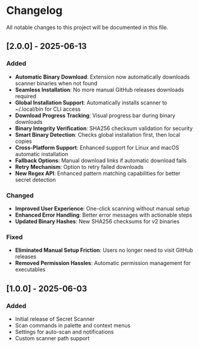 # Changelog
All notable changes to this project will be documented in this file.

## [2.0.0] - 2025-06-13
### Added
- **Automatic Binary Download**: Extension now automatically downloads scanner binaries when not found
- **Seamless Installation**: No more manual GitHub releases downloads required
- **Global Installation Support**: Automatically installs scanner to ~/.local/bin for CLI access
- **Download Progress Tracking**: Visual progress bar during binary downloads
- **Binary Integrity Verification**: SHA256 checksum validation for security
- **Smart Binary Detection**: Checks global installation first, then local copies
- **Cross-Platform Support**: Enhanced support for Linux and macOS automatic installation
- **Fallback Options**: Manual download links if automatic download fails
- **Retry Mechanism**: Option to retry failed downloads
- **New Regex API**: Enhanced pattern matching capabilities for better secret detection

### Changed
- **Improved User Experience**: One-click scanning without manual setup
- **Enhanced Error Handling**: Better error messages with actionable steps
- **Updated Binary Hashes**: New SHA256 checksums for v2 binaries

### Fixed
- **Eliminated Manual Setup Friction**: Users no longer need to visit GitHub releases
- **Removed Permission Hassles**: Automatic permission management for executables

## [1.0.0] - 2025-06-03
### Added
- Initial release of Secret Scanner
- Scan commands in palette and context menus
- Settings for auto-scan and notifications
- Custom scanner path support